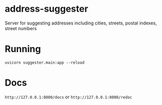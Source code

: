 # address-suggester
Server for suggesting addresses including cities, streets, postal indexes, street numbers


# Running
```shell script
uvicorn suggester.main:app --reload     
```

# Docs
`http://127.0.0.1:8000/docs`
or
`http://127.0.0.1:8000/redoc`